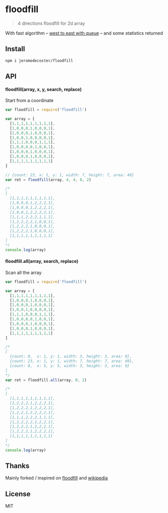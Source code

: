 # floodfill

> 4 directions floodfill for 2d array

With fast algorithm &ndash; <a href="https://en.wikipedia.org/wiki/Flood_fill#Alternative_implementations" target="_blank">west to east with queue</a> &ndash; and some statistics returned

## Install

```bash
npm i jeromedecoster/floodfill
```

## API

#### floodfill(array, x, y, search, replace)

Start from a coordinate

```js
var floodfill = require('floodfill')

var array = [
  [1,1,1,1,1,1,1,1,1],
  [1,0,0,0,1,0,0,0,1],
  [1,0,0,0,1,0,0,0,1],
  [1,0,0,1,0,0,0,0,1],
  [1,1,1,0,0,0,1,1,1],
  [1,0,0,0,0,1,0,0,1],
  [1,0,0,0,1,0,0,0,1],
  [1,0,0,0,1,0,0,0,1],
  [1,1,1,1,1,1,1,1,1]
]

// {count: 23, x: 1, y: 1, width: 7, height: 7, area: 49}
var ret = floodfill(array, 4, 4, 0, 2)

/*
[
  [1,1,1,1,1,1,1,1,1],
  [1,0,0,0,1,2,2,2,1],
  [1,0,0,0,1,2,2,2,1],
  [1,0,0,1,2,2,2,2,1],
  [1,1,1,2,2,2,1,1,1],
  [1,2,2,2,2,1,0,0,1],
  [1,2,2,2,1,0,0,0,1],
  [1,2,2,2,1,0,0,0,1],
  [1,1,1,1,1,1,1,1,1]
]
*/
console.log(array)
```

#### floodfill.all(array, search, replace)

Scan all the array

```js
var floodfill = require('floodfill')

var array = [
  [1,1,1,1,1,1,1,1,1],
  [1,0,0,0,1,0,0,0,1],
  [1,0,0,0,1,0,0,0,1],
  [1,0,0,1,0,0,0,0,1],
  [1,1,1,0,0,0,1,1,1],
  [1,0,0,0,0,1,0,0,1],
  [1,0,0,0,1,0,0,0,1],
  [1,0,0,0,1,0,0,0,1],
  [1,1,1,1,1,1,1,1,1]
]

/*
[
  {count: 8,  x: 1, y: 1, width: 3, height: 3, area: 9},
  {count: 23, x: 1, y: 1, width: 7, height: 7, area: 49},
  {count: 8,  x: 5, y: 5, width: 3, height: 3, area: 9}
]
*/
var ret = floodfill.all(array, 0, 2)

/*
[
  [1,1,1,1,1,1,1,1,1],
  [1,2,2,2,1,2,2,2,1],
  [1,2,2,2,1,2,2,2,1],
  [1,2,2,1,2,2,2,2,1],
  [1,1,1,2,2,2,1,1,1],
  [1,2,2,2,2,1,2,2,1],
  [1,2,2,2,1,2,2,2,1],
  [1,2,2,2,1,2,2,2,1],
  [1,1,1,1,1,1,1,1,1]
]
*/
console.log(array)
```

## Thanks

Mainly forked / inspired on <a href="https://github.com/Yonaba/FloodFill" target="_blank">floodfill</a> and <a href="https://en.wikipedia.org/wiki/Flood_fill" target="_blank">wikipedia</a>

## License

MIT
